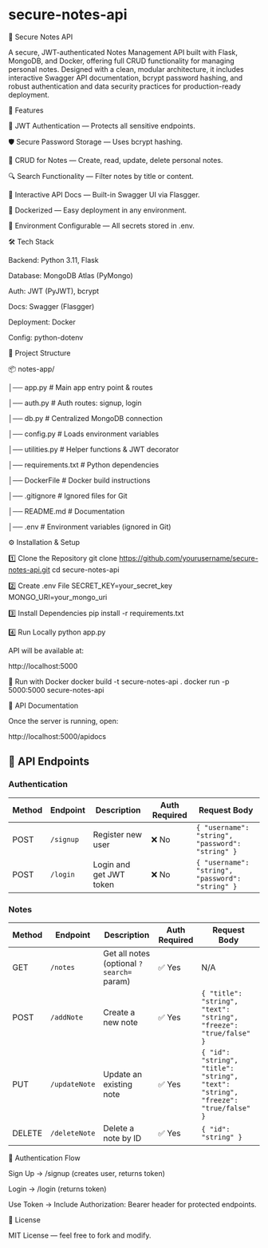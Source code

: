 # secure-notes-api
📝 Secure Notes API

A secure, JWT-authenticated Notes Management API built with Flask, MongoDB, and Docker, offering full CRUD functionality for managing personal notes. Designed with a clean, modular architecture, it includes interactive Swagger API documentation, bcrypt password hashing, and robust authentication and data security practices for production-ready deployment.




🚀 Features

🔐 JWT Authentication — Protects all sensitive endpoints.

🛡 Secure Password Storage — Uses bcrypt hashing.

📜 CRUD for Notes — Create, read, update, delete personal notes.

🔍 Search Functionality — Filter notes by title or content.

📄 Interactive API Docs — Built-in Swagger UI via Flasgger.

🐳 Dockerized — Easy deployment in any environment.

🌱 Environment Configurable — All secrets stored in .env.




🛠 Tech Stack

Backend: Python 3.11, Flask

Database: MongoDB Atlas (PyMongo)

Auth: JWT (PyJWT), bcrypt

Docs: Swagger (Flasgger)

Deployment: Docker

Config: python-dotenv




📂 Project Structure


📦 notes-app/

│── app.py # Main app entry point & routes

│── auth.py # Auth routes: signup, login

│── db.py # Centralized MongoDB connection

│── config.py # Loads environment variables

│── utilities.py # Helper functions & JWT decorator

│── requirements.txt # Python dependencies

│── DockerFile # Docker build instructions

│── .gitignore # Ignored files for Git

│── README.md # Documentation

│── .env # Environment variables (ignored in Git)




⚙️ Installation & Setup

1️⃣ Clone the Repository
git clone https://github.com/yourusername/secure-notes-api.git
cd secure-notes-api

2️⃣ Create .env File
SECRET_KEY=your_secret_key
MONGO_URI=your_mongo_uri

3️⃣ Install Dependencies
pip install -r requirements.txt

4️⃣ Run Locally
python app.py




API will be available at:

http://localhost:5000


🐳 Run with Docker
docker build -t secure-notes-api .
docker run -p 5000:5000 secure-notes-api


📖 API Documentation

Once the server is running, open:

http://localhost:5000/apidocs


## 🔌 API Endpoints

### **Authentication**
| Method | Endpoint   | Description            | Auth Required | Request Body |
|--------|-----------|------------------------|---------------|--------------|
| POST   | `/signup` | Register new user      | ❌ No         | `{ "username": "string", "password": "string" }` |
| POST   | `/login`  | Login and get JWT token| ❌ No         | `{ "username": "string", "password": "string" }` |

### **Notes**
| Method | Endpoint       | Description                              | Auth Required | Request Body |
|--------|---------------|------------------------------------------|---------------|--------------|
| GET    | `/notes`      | Get all notes (optional `?search=` param) | ✅ Yes        | N/A |
| POST   | `/addNote`    | Create a new note                         | ✅ Yes        | `{ "title": "string", "text": "string", "freeze": "true/false" }` |
| PUT    | `/updateNote` | Update an existing note                   | ✅ Yes        | `{ "id": "string", "title": "string", "text": "string", "freeze": "true/false" }` |
| DELETE | `/deleteNote` | Delete a note by ID                       | ✅ Yes        | `{ "id": "string" }` |



🔐 Authentication Flow

Sign Up → /signup (creates user, returns token)

Login → /login (returns token)

Use Token → Include Authorization: Bearer <token> header for protected endpoints.

📜 License

MIT License — feel free to fork and modify.
